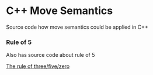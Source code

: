 # C++ Move Semantics


Source code how move semantics could be applied in C++

### Rule of 5

Also has source code about rule of 5

[The rule of three/five/zero](https://en.cppreference.com/w/cpp/language/rule_of_three)